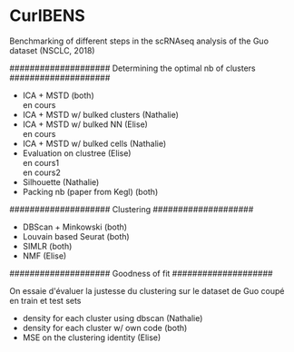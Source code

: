 # CurIBENS

Benchmarking of different steps in the scRNAseq analysis of the Guo dataset (NSCLC, 2018)

####################
Determining the optimal nb of clusters
####################

- ICA + MSTD (both)       
en cours
- ICA + MSTD w/ bulked clusters (Nathalie)
- ICA + MSTD w/ bulked NN (Elise)      
en cours
- ICA + MSTD w/ bulked cells (Nathalie)
- Evaluation on clustree (Elise)          
en cours1   
en cours2
- Silhouette (Nathalie)
- Packing nb (paper from Kegl) (both)

####################
Clustering
####################

- DBScan + Minkowski (both)
- Louvain based Seurat (both)
- SIMLR (both)
- NMF (Elise)

####################
Goodness of fit
####################

On essaie d'évaluer la justesse du clustering sur le dataset de Guo coupé en train et test sets
- density for each cluster using dbscan (Nathalie)
- density for each cluster w/ own code (both)
- MSE on the clustering identity (Elise)

